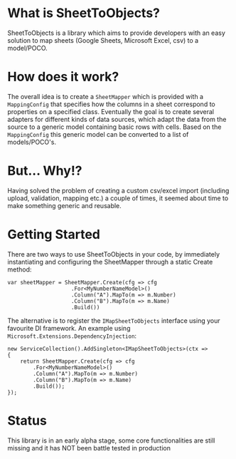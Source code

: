 # What is SheetToObjects?
SheetToObjects is a library which aims to provide developers with an easy solution to map sheets (Google Sheets, Microsoft Excel, csv) to a model/POCO. 

# How does it work?
The overall idea is to create a `SheetMapper` which is provided with a `MappingConfig` that specifies how the columns in a sheet correspond to properties on a specified class. Eventually the goal is to create several adapters for different kinds of data sources, which adapt the data from the source to a generic model containing basic rows with cells. Based on the `MappingConfig` this generic model can be converted to a list of models/POCO's.

# But... Why!?
Having solved the problem of creating a custom csv/excel import (including upload, validation, mapping etc.) a couple of times, it seemed about time to make something generic and reusable.

# Getting Started
There are two ways to use SheetToObjects in your code, by immediately instantiating and configuring the SheetMapper through a static Create method:

```
var sheetMapper = SheetMapper.Create(cfg => cfg
                    .For<MyNumberNameModel>()
                    .Column("A").MapTo(m => m.Number)
                    .Column("B").MapTo(m => m.Name)
                    .Build())
 ```

The alternative is to register the `IMapSheetToObjects` interface using your favourite DI framework. An example using `Microsoft.Extensions.DependencyInjection`:

```
new ServiceCollection().AddSingleton<IMapSheetToObjects>(ctx =>
{
    return SheetMapper.Create(cfg => cfg
        .For<MyNumberNameModel>()
        .Column("A").MapTo(m => m.Number)
        .Column("B").MapTo(m => m.Name)
        .Build());
});
```

# Status
This library is in an early alpha stage, some core functionalities are still missing and it has NOT been battle tested in production
